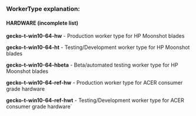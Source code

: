 ### WorkerType explanation:
#### HARDWARE (incomplete list)
**gecko-t-win10-64-hw**  - Production worker type for HP Moonshot blades

**gecko-t-win10-64-ht**    - Testing/Development worker type for HP Moonshot blades

**gecko-t-win10-64-hbeta**    - Beta/automated testing worker type for HP Moonshot blades

**gecko-t-win10-64-ref-hw**    -  Production worker type for ACER consumer grade hardware

**gecko-t-win10-64-ref-hwt**    -  Testing/Development worker type for ACER consumer grade hardware`
